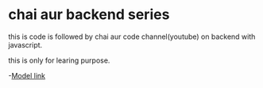# chai aur backend series

this is code is followed by chai aur code channel(youtube) on backend with javascript. 

this is only for learing purpose. 

-[Model link](https://app.eraser.io/workspace/YtPqZ1VogxGy1jzIDkzj)